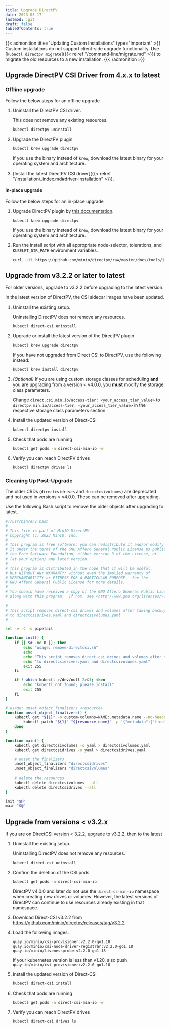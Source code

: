 ```yaml
---
title: Upgrade DirectPV
date: 2023-05-17
lastmod: :git
draft: false
tableOfContents: true
---
```


{{< admonition title="Updating Custom Installations" type="important" >}}
Custom installations do not support client-side upgrade functionality. 
Use [`kubectl directpv migrate`]({{< relref "/command-line/migrate.md" >}}) to migrate the old resources to a new installation.
{{< /admonition >}}


## Upgrade DirectPV CSI Driver from 4.x.x to latest

### Offline upgrade

Follow the below steps for an offline upgrade

1. Uninstall the DirectPV CSI driver.
   
   This does not remove any existing resources.

   ```sh {.copy}
   kubectl directpv uninstall
   ```
2. Upgrade the DirectPV plugin 

   ```sh
   kubectl krew upgrade directpv
   ```

   If you use the binary instead of `krew`, download the latest binary for your operating system and architecture.

3. [Install the latest DirectPV CSI driver]({{< relref "/installation/_index.md#driver-installation" >}}).

#### In-place upgrade
Follow the below steps for an in-place upgrade
1. Upgrade DirectPV plugin by [this documentation](#upgrade-directpv-plugin).

   ```shb {.copy}
   kubectl krew upgrade directpv
   ```

   If you use the binary instead of `krew`, download the latest binary for your operating system and architecture.


2. Run the install script with all appropriate node-selector, tolerations, and `KUBELET_DIR_PATH` environment variables.

   ```sh {.copy}
   curl -sfL https://github.com/minio/directpv/raw/master/docs/tools/install.sh | sh - apply
   ```


## Upgrade from v3.2.2 or later to latest

For older versions, upgrade to v3.2.2 before upgrading to the latest version.

In the latest version of DirectPV, the CSI sidecar images have been updated. 

1. Uninstall the existing setup.

   Uninstalling DirectPV does not remove any resources.

   ```sh {.copy}
   kubectl direct-csi uninstall
   ```

2. Upgrade or install the latest version of the DirectPV plugin
   
   ```sh {.copy}
   kubectl krew upgrade directpv
   ```

   If you have not upgraded from Direct CSI to DirectPV, use the following instead:

   ```sh {.copy}
   kubectl krew install directpv
   ```
  
3. _(Optional)_ If you are using custom storage classes for scheduling **and** you are upgrading from a version < v4.0.0, you **must** modify the storage class parameters.

   Change `direct.csi.min.io/access-tier: <your_access_tier_value>` to `directpv.min.io/access-tier: <your_access_tier_value>` in the respective storage class parameters section.

4. Install the updated version of Direct-CSI
   
   ```sh {.copy}
   kubectl directpv install
   ```

5. Check that pods are running
   
   ```sh {.copy}
   kubectl get pods -n direct-csi-min-io -w
   ```

6. Verify you can reach DirectPV drives
   
   ```sh {.copy}
   kubectl directpv drives ls
   ```

### Cleaning Up Post-Upgrade

The older CRDs (`directcsidrives` and `directcsivolumes`) are deprecated and not used in versions > v4.0.0.
These can be removed after upgrading. 

Use the following Bash script to remove the older objects after upgrading to latest.

```bash {.copy}
#!/usr/bin/env bash
#
# This file is part of MinIO DirectPV
# Copyright (c) 2023 MinIO, Inc.
#
# This program is free software: you can redistribute it and/or modify
# it under the terms of the GNU Affero General Public License as published by
# the Free Software Foundation, either version 3 of the License, or
# (at your option) any later version.
#
# This program is distributed in the hope that it will be useful,
# but WITHOUT ANY WARRANTY; without even the implied warranty of
# MERCHANTABILITY or FITNESS FOR A PARTICULAR PURPOSE.  See the
# GNU Affero General Public License for more details.
#
# You should have received a copy of the GNU Affero General Public License
# along with this program.  If not, see <http://www.gnu.org/licenses/>.

#
# This script removes direct-csi drives and volumes after taking backup YAMLs
# to directcsidrives.yaml and directcsivolumes.yaml
#

set -e -C -o pipefail

function init() {
    if [[ $# -ne 0 ]]; then
        echo "usage: remove-directcsi.sh"
        echo
        echo "This script removes direct-csi drives and volumes after taking backup YAMLs"
        echo "to directcsidrives.yaml and directcsivolumes.yaml"
        exit 255
    fi

    if ! which kubectl >/dev/null 2>&1; then
        echo "kubectl not found; please install"
        exit 255
    fi
}

# usage: unset_object_finalizers <resource>
function unset_object_finalizers() {
    kubectl get "${1}" -o custom-columns=NAME:.metadata.name --no-headers | while read -r resource_name; do
        kubectl patch "${1}" "${resource_name}" -p '{"metadata":{"finalizers":null}}' --type=merge
    done
}

function main() {
    kubectl get directcsivolumes -o yaml > directcsivolumes.yaml
    kubectl get directcsidrives -o yaml > directcsidrives.yaml

    # unset the finalizers
    unset_object_finalizers "directcsidrives"
    unset_object_finalizers "directcsivolumes"
    
    # delete the resources
    kubectl delete directcsivolumes --all
    kubectl delete directcsidrives --all
}

init "$@"
main "$@"
```

## Upgrade from versions < v3.2.x

If you are on DirectCSI version < 3.2.2, upgrade to v3.2.2, then to the latest

1. Uninstall the existing setup.

   Uninstalling DirectPV does not remove any resources.

   ```sh {.copy}
   kubectl direct-csi uninstall
   ```

2. Confirm the deletion of the CSI pods 

   ```sh {.copy}
   kubectl get pods -n direct-csi-min-io
   ```
  
   DirectPV v4.0.0 and later do not use the `direct-cs-min-io` namespace when creating new drives or volumes.
   However, the latest versions of DirectPV can continue to use resources already existing in that namespace.

3. Download Direct-CSI v3.2.2 from https://github.com/minio/directpv/releases/tag/v3.2.2

4. Load the following images:

   ```text {.copy}
   quay.io/minio/csi-provisioner:v2.2.0-go1.18
   quay.io/minio/csi-node-driver-registrar:v2.2.0-go1.18
   quay.io/minio/livenessprobe:v2.2.0-go1.18
   ```
  
   If your kubernetes version is less than v1.20, also push `quay.io/minio/csi-provisioner:v2.2.0-go1.18`

5. Install the updated version of Direct-CSI
   
   ```sh {.copy}
   kubectl direct-csi install
   ```

6. Check that pods are running
   
   ```sh {.copy}
   kubectl get pods -n direct-csi-min-io -w
   ```

7. Verify you can reach DirectPV drives
   
   ```sh {.copy}
   kubectl direct-csi drives ls
   ```